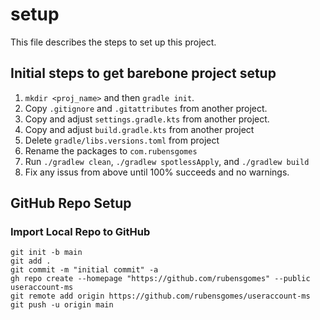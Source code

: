 # setup
This file describes the steps to set up this project.

## Initial steps to get barebone project setup

1. `mkdir <proj_name>` and then `gradle init`.
2. Copy `.gitignore` and `.gitattributes` from another project.
3. Copy and adjust `settings.gradle.kts` from another project.
4. Copy and adjust `build.gradle.kts` from another project
5. Delete `gradle/libs.versions.toml` from project
6. Rename the packages to `com.rubensgomes`
7. Run `./gradlew clean`, `./gradlew spotlessApply`, and `./gradlew build`
8. Fix any issus from above until 100% succeeds and no warnings.

## GitHub Repo Setup

### Import Local Repo to GitHub

```shell
git init -b main
git add .
git commit -m "initial commit" -a
gh repo create --homepage "https://github.com/rubensgomes" --public useraccount-ms
git remote add origin https://github.com/rubensgomes/useraccount-ms
git push -u origin main
```
